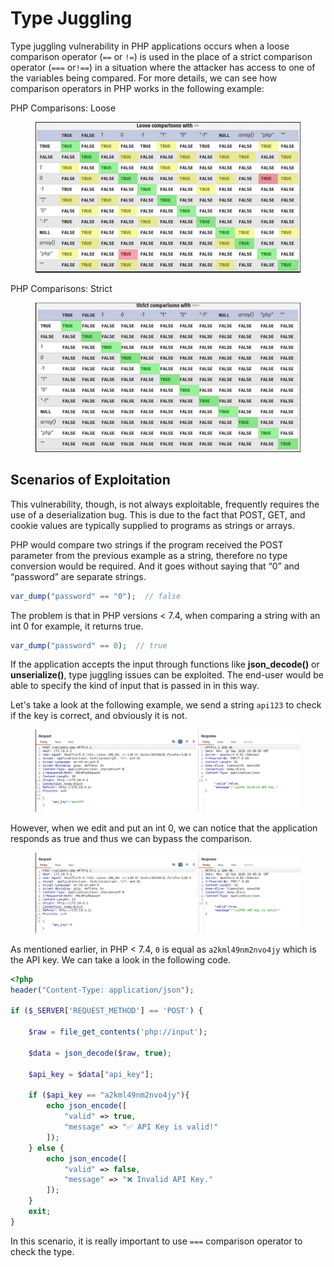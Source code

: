 # Type Juggling

Type juggling vulnerability in PHP applications occurs when a loose comparison operator (`==` or `!=`) is used in the place of a strict comparison operator (`===` or`!==`) in a situation where the attacker has access to one of the variables being compared. For more details, we can see how comparison operators in PHP works in the following example:

PHP Comparisons: Loose

<figure><img src="../.gitbook/assets/type_juggling-1.jpg" alt=""><figcaption></figcaption></figure>

PHP Comparisons: Strict

<figure><img src="../.gitbook/assets/type_juggling-2.jpg" alt=""><figcaption></figcaption></figure>

## Scenarios of Exploitation

This vulnerability, though, is not always exploitable, frequently requires the use of a deserialization bug. This is due to the fact that POST, GET, and cookie values are typically supplied to programs as strings or arrays.

PHP would compare two strings if the program received the POST parameter from the previous example as a string, therefore no type conversion would be required. And it goes without saying that “0” and “password” are separate strings.

```php
var_dump("password" == "0");  // false
```

The problem is that in PHP versions < 7.4, when comparing a string with an int 0 for example, it returns true.

```php
var_dump("password" == 0);  // true
```

If the application accepts the input through functions like **json\_decode()** or **unserialize()**, type juggling issues can be exploited. The end-user would be able to specify the kind of input that is passed in in this way.

Let's take a look at the following example, we send a string `api123` to check if the key is correct, and obviously it is not.

<figure><img src="../.gitbook/assets/type-juggling-3.png" alt=""><figcaption></figcaption></figure>

However, when we edit and put an int 0, we can notice that the application responds as true and thus we can bypass the comparison.

<figure><img src="../.gitbook/assets/type-juggling-4.png" alt=""><figcaption></figcaption></figure>

As mentioned earlier, in PHP < 7.4, `0` is equal as `a2kml49nm2nvo4jy` which is the API key. We can take a look in the following code.

```php
<?php
header("Content-Type: application/json");

if ($_SERVER['REQUEST_METHOD'] == 'POST') {

    $raw = file_get_contents('php://input');

    $data = json_decode($raw, true);

    $api_key = $data["api_key"];

    if ($api_key == "a2kml49nm2nvo4jy"){
        echo json_encode([
            "valid" => true,
            "message" => "✅ API Key is valid!"
        ]);
    } else {
        echo json_encode([
            "valid" => false,
            "message" => "❌ Invalid API Key."
        ]);
    }
    exit;
}
```

In this scenario, it is really important to use `===` comparison operator to check the type.
